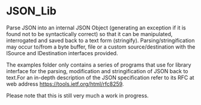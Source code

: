# JSON_Lib
Parse JSON into an internal JSON Object (generating an exception if it is found not to be syntactically correct) so that it can be manipulated, interrogated and saved back to a text form (stringify). Parsing/stringification may occur to/from a byte buffer, file or a custom source/destination with the ISource and IDestination interfaces provided.

The examples folder only contains a series of programs that use for library interface for the parsing, modification and stringification  of JSON back to text.For an in-depth description of the JSON specification refer to its RFC at web address https://tools.ietf.org/html/rfc8259.

Please note that this is still very much a work in progress.
